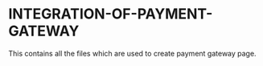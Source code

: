 # INTEGRATION-OF-PAYMENT-GATEWAY
This contains all the files which are used to create payment gateway page.
